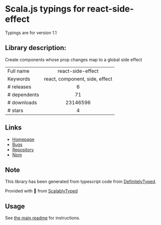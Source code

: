 
# Scala.js typings for react-side-effect

Typings are for version 1.1

## Library description:
Create components whose prop changes map to a global side effect

|                    |                 |
| ------------------ | :-------------: |
| Full name          | react-side-effect |
| Keywords           | react, component, side, effect |
| # releases         | 6 |
| # dependents       | 71 |
| # downloads        | 23146596 |
| # stars            | 4 |

## Links
- [Homepage](https://github.com/gaearon/react-side-effect)
- [Bugs](https://github.com/gaearon/react-side-effect/issues)
- [Repository](https://github.com/gaearon/react-side-effect)
- [Npm](https://www.npmjs.com/package/react-side-effect)
    


## Note
This library has been generated from typescript code from [DefinitelyTyped](https://definitelytyped.org).

Provided with :purple_heart: from [ScalablyTyped](https://github.com/oyvindberg/ScalablyTyped)

## Usage
See [the main readme](../../readme.md) for instructions.


